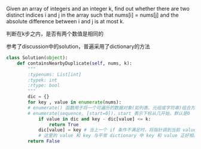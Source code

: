 Given an array of integers and an integer k, find out whether there are two distinct indices i and j in the array such that nums[i] = nums[j] and the absolute difference between i and j is at most k. 

判断在k步之内，是否有两个数值是相同的

参考了discussion中的solution，普遍采用了dictionary的方法
```python
class Solution(object):
    def containsNearbyDuplicate(self, nums, k):
        """
        :typenums: List[int]
        :typek: int
        :rtype: bool
        """
        dic = {}
        for key , value in enumerate(nums):
        # enumerate() 函数用于将一个可遍历的数据对象(如列表、元组或字符串)组合为一个索引序列，同时列出数据和数据下标
        # enumerate(sequence, [start=0])，start 表示下标从几开始，默认是0
            if value in dic and key - dic[value] <= k:
                return True
            dic[value] = key # 当上一个 if 条件不满足时，将指针调到当前 value 对应的 key 上
            # 这里的 value 和 key 与平常 dictionary 中 key 和 value 正好相反，只是为了更好的表示每个数值的位置，才用 key 来标记数值位
        return False
